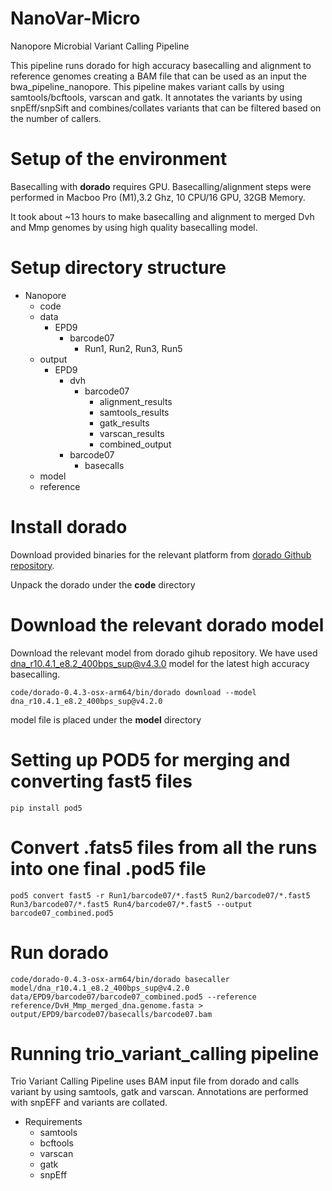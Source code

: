 # NanoVar-Micro
 Nanopore Microbial Variant Calling Pipeline

This pipeline runs dorado for high accuracy basecalling and alignment to reference genomes creating a BAM file that can be used as an input the bwa_pipeline_nanopore. This pipeline makes variant calls by using samtools/bcftools, varscan and gatk. It annotates the variants by using snpEff/snpSift and combines/collates variants that can be filtered based on the number of callers. 

# Setup of the environment
Basecalling with **dorado** requires GPU. Basecalling/alignment steps were performed in Macboo Pro (M1),3.2 Ghz, 10 CPU/16 GPU, 32GB Memory.

It took about ~13 hours to make basecalling and alignment to merged Dvh and Mmp genomes by using high quality basecalling model.

# Setup directory structure
- Nanopore
    - code
    - data
        - EPD9
            - barcode07
                - Run1, Run2, Run3, Run5
    - output
        - EPD9
            - dvh
                - barcode07
                    - alignment_results
                    - samtools_results
                    - gatk_results
                    - varscan_results
                    - combined_output
            - barcode07
                - basecalls
    - model
    - reference

# Install dorado
Download provided binaries for the relevant platform from [dorado Github repository](https://github.com/nanoporetech/dorado).

Unpack the dorado under the **code** directory

# Download the relevant dorado model
Download the relevant model from dorado gihub repository. We have used dna_r10.4.1_e8.2_400bps_sup@v4.3.0 model for the latest high accuracy basecalling.

    code/dorado-0.4.3-osx-arm64/bin/dorado download --model dna_r10.4.1_e8.2_400bps_sup@v4.2.0

model file is placed under the **model** directory

# Setting up POD5 for merging and converting fast5 files
    pip install pod5


# Convert .fats5 files from all the runs into one final .pod5 file
    pod5 convert fast5 -r Run1/barcode07/*.fast5 Run2/barcode07/*.fast5 Run3/barcode07/*.fast5 Run4/barcode07/*.fast5 --output barcode07_combined.pod5

# Run dorado
    code/dorado-0.4.3-osx-arm64/bin/dorado basecaller model/dna_r10.4.1_e8.2_400bps_sup@v4.2.0 data/EPD9/barcode07/barcode07_combined.pod5 --reference reference/DvH_Mmp_merged_dna.genome.fasta > output/EPD9/barcode07/basecalls/barcode07.bam

# Running trio_variant_calling pipeline
Trio Variant Calling Pipeline uses BAM input file from dorado and calls variant by using samtools, gatk and varscan. Annotations are performed with snpEFF and variants are collated.
- Requirements
    - samtools
    - bcftools
    - varscan
    - gatk
    - snpEff
    
        
